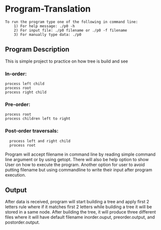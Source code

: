 # Program-Translation

    To run the program type one of the following in command line:
        1) For help message: ./p0 -h
        2) For input file: ./p0 filename or ./p0 -f filename
        3) For manually type data: ./p0
   
## Program Description
This is simple project to practice on how tree is build and see 
### In-order:
    process left child
    process root
    process right child
### Pre-order:
    process root
    process children left to right
### Post-order traversals:
      process left and right child
      process root
    
Program will accept filename in command line by reading simple command line argument or by using getopt. There will also be help option to show User on how to execute the program. Another option for user to avoid putting filename but using commandline to write their input after program execution.

## Output
After data is received, program will start building a tree and apply first 2 letters rule where if it matches first 2 letters while building a tree it will be stored in a same node. After building the tree, it will produce three different files where it will have default filename inorder.ouput, preorder.output, and postorder.output.
